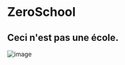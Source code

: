 # ZeroSchool
## Ceci n'est pas une école.
![image](https://user-images.githubusercontent.com/68612067/125261126-45c5de80-e301-11eb-946c-de87f4630158.png)
